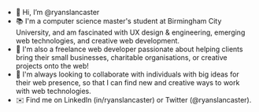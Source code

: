 - 👋 Hi, I’m @ryanslancaster
- 📚 I'm a computer science master's student at Birmingham City University, and am fascinated with UX design & engineering, emerging web technologies, and creative web development.
- 💼 I'm also a freelance web developer passionate about helping clients bring their small businesses, charitable organisations, or creative projects onto the web!
- 🤝 I'm always looking to collaborate with individuals with big ideas for their web presence, so that I can find new and creative ways to work with web technologies.
- ✉️ Find me on LinkedIn (in/ryanslancaster) or Twitter (@ryanslancaster).

<!---
ryanslancaster/ryanslancaster is a ✨ special ✨ repository because its `README.md` (this file) appears on your GitHub profile.
You can click the Preview link to take a look at your changes.
--->
